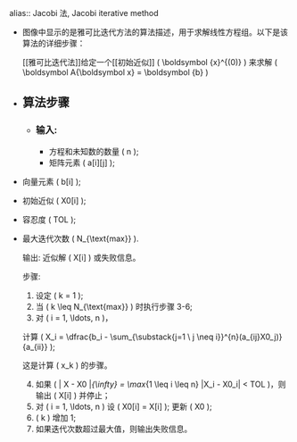 alias:: Jacobi 法, Jacobi iterative method

- 图像中显示的是雅可比迭代方法的算法描述，用于求解线性方程组。以下是该算法的详细步骤：
  
  [[雅可比迭代法]]给定一个[[初始近似]] \( \boldsymbol {x}^{(0)} \) 来求解 \( \boldsymbol A{\boldsymbol x} = \boldsymbol {b} \)
- ## 算法步骤
	- ### 输入:
		- 方程和未知数的数量 \( n \);
		- 矩阵元素 \( a[i][j] \);
- 向量元素 \( b[i] \);
- 初始近似 \( X0[i] \);
- 容忍度 \( TOL \);
- 最大迭代次数 \( N_{\text{max}} \).
  
  输出: 近似解 \( X[i] \) 或失败信息。
  
  步骤:
  1. 设定 \( k = 1 \);
  2. 当 \( k \leq N_{\text{max}} \) 时执行步骤 3-6;
  3. 对 \( i = 1, \ldots, n \)，
   
   计算 \( X_i = \dfrac{b_i - \sum_{\substack{j=1 \\ j \neq i}}^{n}(a_{ij}X0_j)}{a_{ii}} \);
   
   这是计算 \( x_k \) 的步骤。
  
  4. 如果 \( \| X - X0 \|_{\infty} = \max_{1 \leq i \leq n} |X_i - X0_i| < TOL \)，则输出 \( X[i] \) 并停止；
  5. 对 \( i = 1, \ldots, n \) 设 \( X0[i] = X[i] \); 更新 \( X0 \);
  6. \( k \) 增加 1;
  7. 如果迭代次数超过最大值，则输出失败信息。